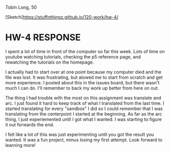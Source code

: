 Tobin Long, 50

[Sketch]https://stuffnthingz.github.io/120-work/hw-4/

# HW-4 RESPONSE

I spent a lot of time in front of the computer so far this week.  Lots of time
on youtube watching tutorials, checking the p5 reference page, and rewatching
the tutorials on the homepage.

I actually had to start over at one point because my computer died and the file was lost.  It was frustrating, but alowed me to start from scratch and get more experience. I posted about this in the issues board, but there wasn't much I can do.  I'll remember to back my work up better from here on out.

The thing I had trouble with the most on this assignment was translate and arc.  I just found it hard to keep track of what I translated from the last time.  I started translating for every "sandbox" I did so I could remember that I was translating from the centerpoint I started at the beginning. As far as the arc thing, I just experiemented until I got what I wanted.  I was starting to figure it out forwards the end.

I felt like a lot of this was just experimenting until you got the result you wanted. It was a fun project, minus losing my first attempt.  Look forward to learning more!
